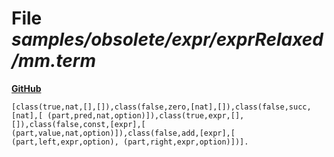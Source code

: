 # File _samples/obsolete/expr/exprRelaxed/mm.term_
**[GitHub](https://github.com/softlang/yas/blob/master/samples/obsolete/expr/exprRelaxed/mm.term)**
```
[class(true,nat,[],[]),class(false,zero,[nat],[]),class(false,succ,[nat],[ (part,pred,nat,option)]),class(true,expr,[],[]),class(false,const,[expr],[ (part,value,nat,option)]),class(false,add,[expr],[ (part,left,expr,option), (part,right,expr,option)])].
```
